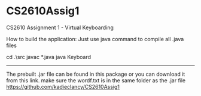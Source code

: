 # CS2610Assig1
CS2610 Assignment 1 - Virtual Keyboarding

How to build the application:
Just use java command to compile all .java files

cd .\src
javac *.java
java Keyboard

-------------------------------------------

The prebuilt .jar file can be found in this package or you can download it from this link.
make sure the wordf.txt is in the same folder as the .jar file
https://github.com/kadieclancy/CS2610Assig1
